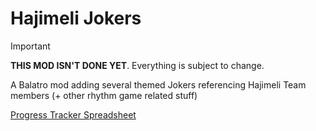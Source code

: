 # Hajimeli Jokers

> [!IMPORTANT]
> **THIS MOD ISN'T DONE YET**. Everything is subject to change.

A Balatro mod adding several themed Jokers referencing Hajimeli Team members (+ other rhythm game related stuff) 

[Progress Tracker Spreadsheet](https://docs.google.com/spreadsheets/d/1JMLyXzDq3-4Y5a9LVdioiPkZP2KMclZBF_IBOVwRl3g/edit?usp=sharing)

